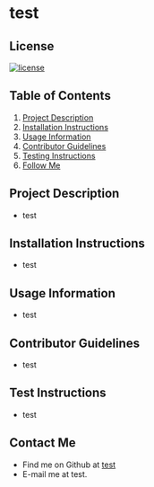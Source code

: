 # test

## License
[![license](https://img.shields.io/badge/license-GNU--General--Public-brightgreen)](https://shields.io)

## Table of Contents
1. [Project Description](#project-description)
2. [Installation Instructions](#installation-instructions)
3. [Usage Information](#usage-information)
4. [Contributor Guidelines](#contributor-guidelines)
5. [Testing Instructions](#testing-instructions)
6. [Follow Me](#follow-me)

## Project Description
* test

## Installation Instructions
* test

## Usage Information
* test

## Contributor Guidelines
* test

## Test Instructions
* test

## Contact Me
* Find me on Github at [test](http://github.com/test)
* E-mail me at test.
